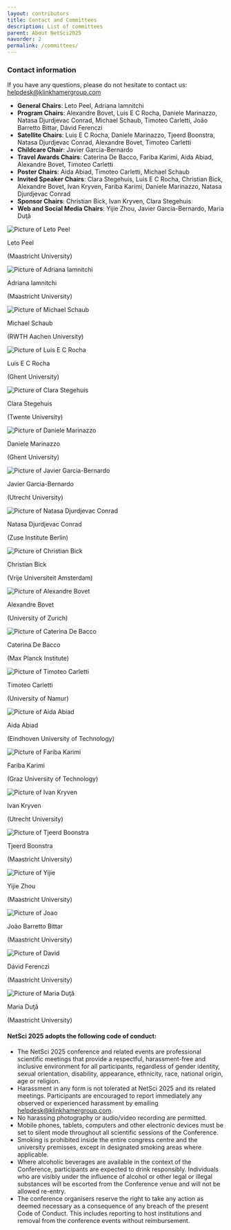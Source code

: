 ```yaml
---
layout: contributors
title: Contact and Committees
description: List of committees
parent: About NetSci2025
navorder: 2
permalink: /committees/
---
```



### Contact information

If you have any questions, please do not hesitate to contact us: [helpdesk@klinkhamergroup.com](mailto:helpdesk@klinkhamergroup.com)


- **General Chairs**: Leto Peel, Adriana Iamnitchi  
- **Program Chairs**: Alexandre Bovet, Luis E C Rocha, Daniele Marinazzo, Natasa Djurdjevac Conrad, Michael Schaub, Timoteo Carletti, João Barretto Bittar, Dávid Ferenczi  
- **Satellite Chairs**: Luis E C Rocha, Daniele Marinazzo, Tjeerd Boonstra, Natasa Djurdjevac Conrad, Alexandre Bovet, Timoteo Carletti
- **Childcare Chair**: Javier Garcia-Bernardo  
- **Travel Awards Chairs**: Caterina De Bacco, Fariba Karimi, Aida Abiad, Alexandre Bovet, Timoteo Carletti  
- **Poster Chairs**: Aida Abiad, Timoteo Carletti, Michael Schaub  
- **Invited Speaker Chairs**: Clara Stegehuis, Luis E C Rocha, Christian Bick, Alexandre Bovet, Ivan Kryven, Fariba Karimi, Daniele Marinazzo, Natasa Djurdjevac Conrad  
- **Sponsor Chairs**: Christian Bick, Ivan Kryven, Clara Stegehuis  
- **Web and Social Media Chairs**: Yijie Zhou, Javier Garcia-Bernardo, Maria Duţă



<div class="card-container">

  <div class="speaker-card">
    <div class="img-container">
      <img src="/assets/images/organizers/white-leto.jpg" alt="Picture of Leto Peel">
    </div>
    <p class="speaker-name">Leto Peel</p>
    <p class="subtitle">(Maastricht University)</p>
  </div>

  <div class="speaker-card">
    <div class="img-container">
      <img src="/assets/images/organizers/white-adriana.jpg" alt="Picture of Adriana Iamnitchi">
    </div>
    <p class="speaker-name">Adriana Iamnitchi</p>
    <p class="subtitle">(Maastricht University)</p>
  </div>

  <div class="speaker-card">
    <div class="img-container">
      <img src="/assets/images/organizers/white-michael.jpg" alt="Picture of Michael Schaub">
    </div>
    <p class="speaker-name">Michael Schaub</p>
    <p class="subtitle">(RWTH Aachen University)</p>
  </div>

  <div class="speaker-card">
    <div class="img-container">
      <img src="/assets/images/organizers/white-luis.jpg" alt="Picture of Luis E C Rocha">
    </div>
    <p class="speaker-name">Luis E C Rocha</p>
    <p class="subtitle">(Ghent University)</p>
  </div>

  <div class="speaker-card">
    <div class="img-container">
      <img src="/assets/images/organizers/white-clara.jpg" alt="Picture of Clara Stegehuis">
    </div>
    <p class="speaker-name">Clara Stegehuis</p>
    <p class="subtitle">(Twente University)</p>
  </div>

  <div class="speaker-card">
    <div class="img-container">
      <img src="/assets/images/organizers/white-daniele.jpg" alt="Picture of Daniele Marinazzo">
    </div>
    <p class="speaker-name">Daniele Marinazzo</p>
    <p class="subtitle">(Ghent University)</p>
  </div>

  <div class="speaker-card">
    <div class="img-container">
      <img src="/assets/images/organizers/white-javier.jpg" alt="Picture of Javier Garcia-Bernardo">
    </div>
    <p class="speaker-name">Javier Garcia-Bernardo</p>
    <p class="subtitle">(Utrecht University)</p>
  </div>

  <div class="speaker-card">
    <div class="img-container">
      <img src="/assets/images/organizers/white-natasa.jpg" alt="Picture of Natasa Djurdjevac Conrad">
    </div>
    <p class="speaker-name">Natasa Djurdjevac Conrad</p>
    <p class="subtitle">(Zuse Institute Berlin)</p>
  </div>

  <div class="speaker-card">
    <div class="img-container">
      <img src="/assets/images/organizers/white-chris.jpg" alt="Picture of Christian Bick">
    </div>
    <p class="speaker-name">Christian Bick</p>
    <p class="subtitle">(Vrije Universiteit Amsterdam)</p>
  </div>

  <div class="speaker-card">
    <div class="img-container">
      <img src="/assets/images/organizers/white-alex.jpg" alt="Picture of Alexandre Bovet">
    </div>
    <p class="speaker-name">Alexandre Bovet</p>
    <p class="subtitle">(University of Zurich)</p>
  </div>

  <div class="speaker-card">
    <div class="img-container">
      <img src="/assets/images/organizers/white-caterina.jpeg" alt="Picture of Caterina De Bacco">
    </div>
    <p class="speaker-name">Caterina De Bacco</p>
    <p class="subtitle">(Max Planck Institute)</p>
  </div>

  <div class="speaker-card">
    <div class="img-container">
      <img src="/assets/images/organizers/white-timoteo.jpg" alt="Picture of Timoteo Carletti">
    </div>
    <p class="speaker-name">Timoteo Carletti</p>
    <p class="subtitle">(University of Namur)</p>
  </div>

  <div class="speaker-card">
    <div class="img-container">
      <img src="/assets/images/organizers/white-aida.png" alt="Picture of Aida Abiad">
    </div>
    <p class="speaker-name">Aida Abiad</p>
    <p class="subtitle">(Eindhoven University of Technology)</p>
  </div>

  <div class="speaker-card">
    <div class="img-container">
      <img src="/assets/images/organizers/white-fariba.jpg" alt="Picture of Fariba Karimi">
    </div>
    <p class="speaker-name">Fariba Karimi</p>
    <p class="subtitle">(Graz University of Technology)</p>
  </div>

  <div class="speaker-card">
    <div class="img-container">
      <img src="/assets/images/organizers/white-ivan.jpg" alt="Picture of Ivan Kryven">
    </div>
    <p class="speaker-name">Ivan Kryven</p>
    <p class="subtitle">(Utrecht University)</p>
  </div>

  <div class="speaker-card">
    <div class="img-container">
      <img src="/assets/images/organizers/white-tjeerd.jpg" alt="Picture of Tjeerd Boonstra">
    </div>
    <p class="speaker-name">Tjeerd Boonstra</p>
    <p class="subtitle">(Maastricht University)</p>
  </div>

  <div class="speaker-card">
    <div class="img-container">
      <img src="/assets/images/organizers/white-yijie.jpg" alt="Picture of Yijie">
    </div>
    <p class="speaker-name">Yijie Zhou</p>
    <p class="subtitle">(Maastricht University)</p>
  </div>

  <div class="speaker-card">
    <div class="img-container">
      <img src="/assets/images/organizers/white-joao.jpg" alt="Picture of Joao">
    </div>
    <p class="speaker-name">João Barretto Bittar</p>
    <p class="subtitle">(Maastricht University)</p>
  </div>

  <div class="speaker-card">
    <div class="img-container">
      <img src="/assets/images/organizers/white-david.jpg" alt="Picture of David">
    </div>
    <p class="speaker-name">Dávid Ferenczi</p>
    <p class="subtitle">(Maastricht University)</p>
  </div>

  <div class="speaker-card">
    <div class="img-container">
      <img src="/assets/images/organizers/white-maria.jpeg" alt="Picture of Maria Duţă">
    </div>
    <p class="speaker-name">Maria Duţă</p>
    <p class="subtitle">(Maastricht University)</p>
  </div>


</div>



#### NetSci 2025 adopts the following code of conduct: 
- The NetSci 2025 conference and related events are professional scientific meetings that provide a respectful, harassment-free and inclusive environment for all participants, regardless of gender identity, sexual orientation, disability, appearance, ethnicity, race, national origin, age or religion.
- Harassment in any form is not tolerated at NetSci 2025 and its related meetings. Participants are encouraged to report immediately any observed or experienced harassment by emailing [helpdesk@klinkhamergroup.com](mailto:helpdesk@klinkhamergroup.com).
- No harassing photography or audio/video recording are permitted.
- Mobile phones, tablets, computers and other electronic devices must be set to silent mode throughout all scientific sessions of the Conference.
- Smoking is prohibited inside the entire congress centre and the university premisses, except in designated smoking areas where applicable.
- Where alcoholic beverages are available in the context of the Conference, participants are expected to drink responsibly. Individuals who are visibly under the influence of alcohol or other legal or illegal substances will be escorted from the Conference venue and will not be allowed re-entry.
- The conference organisers reserve the right to take any action as deemed necessary as a consequence of any breach of the present Code of Conduct. This includes reporting to host institutions and removal from the conference events without reimbursement.






